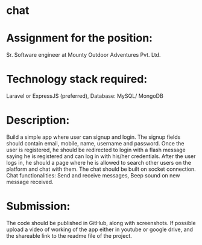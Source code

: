 # chat

# Assignment for the position: 
Sr. Software engineer at Mounty Outdoor Adventures Pvt. Ltd.

# Technology stack required: 
Laravel or ExpressJS (preferred), Database: MySQL/ MongoDB

# Description:
Build a simple app where user can signup and login. The signup fields should contain email, mobile, name, username and password. Once the user is registered, he should be redirected to login with a flash message saying he is registered and can log in with his/her credentials. 
After the user logs in, he should a page where he is allowed to search other users on the platform and chat with them. The chat should be built on socket connection.
Chat functionalities: Send and receive messages, Beep sound on new message received.

# Submission:
The code should be published in GitHub, along with screenshots.
If possible upload a video of working of the app either in youtube or google drive, and the shareable link to the readme file of the project.

